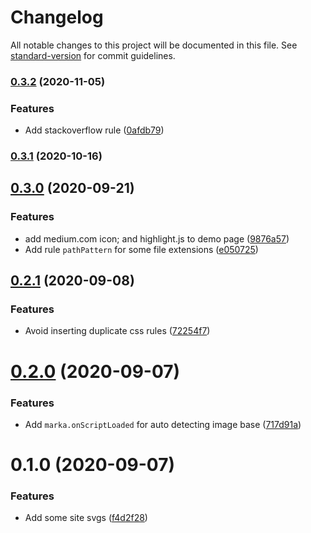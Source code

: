 # Changelog

All notable changes to this project will be documented in this file. See [standard-version](https://github.com/conventional-changelog/standard-version) for commit guidelines.

### [0.3.2](https://github.com/hikerpig/marka-js/compare/v0.3.1...v0.3.2) (2020-11-05)


### Features

* Add stackoverflow rule ([0afdb79](https://github.com/hikerpig/marka-js/commit/0afdb79b6e711fc7a96fb92368486555fbef13d9))

### [0.3.1](https://github.com/hikerpig/marka-js/compare/v0.3.0...v0.3.1) (2020-10-16)

## [0.3.0](https://github.com/hikerpig/marka-js/compare/v0.2.1...v0.3.0) (2020-09-21)


### Features

* add medium.com icon; and highlight.js to demo page ([9876a57](https://github.com/hikerpig/marka-js/commit/9876a57aa56e7fbd22cb507bd1d6696d89dfa5a7))
* Add rule `pathPattern` for some file extensions ([e050725](https://github.com/hikerpig/marka-js/commit/e05072597aeededa282b19cdbfaf9e790b083e76))

## [0.2.1](https://github.com/hikerpig/marka-js/compare/v0.2.0...v0.2.1) (2020-09-08)


### Features

* Avoid inserting duplicate css rules ([72254f7](https://github.com/hikerpig/marka-js/commit/72254f747aba482e489d4380fdc6a49a2e2242ed))



# [0.2.0](https://github.com/hikerpig/marka-js/compare/v0.1.0...v0.2.0) (2020-09-07)


### Features

* Add `marka.onScriptLoaded` for auto detecting image base ([717d91a](https://github.com/hikerpig/marka-js/commit/717d91ae53af7d0b560c511b9cfa9d472b60a689))



# 0.1.0 (2020-09-07)


### Features

* Add some site svgs ([f4d2f28](https://github.com/hikerpig/marka-js/commit/f4d2f281c2ab5b39b8104f8d9adad5e48160898d))
